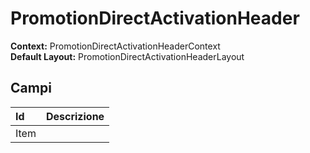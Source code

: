 
# PromotionDirectActivationHeader

**Context:** PromotionDirectActivationHeaderContext  
**Default Layout:** PromotionDirectActivationHeaderLayout

## Campi

| Id | Descrizione |
| :--- | :--- |
| Item |  |

